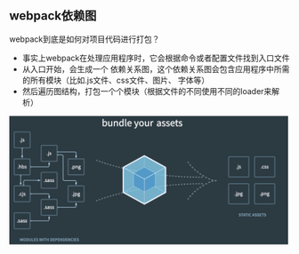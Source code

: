 ## webpack依赖图

webpack到底是如何对项目代码进行打包？

* 事实上webpack在处理应用程序时，它会根据命令或者配置文件找到入口文件
* 从入口开始，会生成一个 依赖关系图，这个依赖关系图会包含应用程序中所需的所有模块（比如.js文件、css文件、图片、 字体等）
* 然后遍历图结构，打包一个个模块（根据文件的不同使用不同的loader来解析）

![](./images/image-20210116102833806.png)
